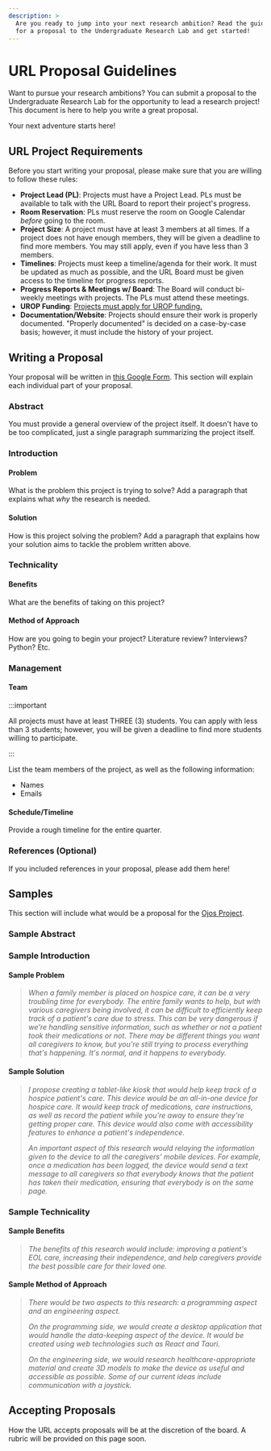 ```yaml
---
description: >
  Are you ready to jump into your next research ambition? Read the guidelines
  for a proposal to the Undergraduate Research Lab and get started!
---
```

# URL Proposal Guidelines

Want to pursue your research ambitions? You can submit a proposal to the
Undergraduate Research Lab for the opportunity to lead a research project! This
document is here to help you write a great proposal.

Your next adventure starts here!

## URL Project Requirements

Before you start writing your proposal, please make sure that you are willing to
follow these rules:

- **Project Lead (PL)**: Projects must have a Project Lead. PLs must be available to
  talk with the URL Board to report their project's progress.
- **Room Reservation**: PLs must reserve the room on Google Calendar *before*
  going to the room.
- **Project Size**: A project must have at least 3 members at all times.
  If a project does not have enough members, they will be given a deadline to
  find more members. You may still apply, even if you have less than 3 members.
- **Timelines**: Projects must keep a timeline/agenda for their work. It must be
  updated as much as possible, and the URL Board must be given access to the
  timeline for progress reports.
- **Progress Reports & Meetings w/ Board**: The Board will conduct bi-weekly
  meetings with projects. The PLs must attend these meetings.
- **UROP Funding**: [Projects must apply for UROP funding.](/docs/urop/)
- **Documentation/Website**: Projects should ensure their work is properly
  documented. "Properly documented" is decided on a case-by-case basis; however,
  it must include the history of your project.

## Writing a Proposal

Your proposal will be written in
[this Google Form](https://forms.gle/LGNjZSB185N2wtt59). This section will
explain each individual part of your proposal.

### Abstract

You must provide a general overview of the project itself. It doesn't have to
be too complicated, just a single paragraph summarizing the project itself.

### Introduction

#### Problem

What is the problem this project is trying to solve? Add a paragraph that
explains what *why* the research is needed.

#### Solution

How is this project solving the problem? Add a paragraph that explains how your
solution aims to tackle the problem written above.

### Technicality

#### Benefits

What are the benefits of taking on this project?

#### Method of Approach

How are you going to begin your project? Literature review? Interviews? Python?
Etc.

### Management

#### Team

:::important

All projects must have at least THREE (3) students. You can apply with less than
3 students; however, you will be given a deadline to find more students willing
to participate.

:::

List the team members of the project, as well as the following information:

- Names
- Emails

#### Schedule/Timeline

Provide a rough timeline for the entire quarter.

### References (Optional)

If you included references in your proposal, please add them here!

## Samples

This section will include what would be a proposal for the
[Ojos Project](https://ojosproject.org/).

### Sample Abstract

### Sample Introduction

#### Sample Problem

> *When a family member is placed on hospice care, it can be a very troubling
> time for everybody. The entire family wants to help, but with various
> caregivers being involved, it can be difficult to efficiently keep track of a
> patient's care due to stress. This can be very dangerous if we're handling
> sensitive information, such as whether or not a patient took their medications
> or not. There may be different things you want all caregivers to know, but
> you're still trying to process everything that's happening. It's normal, and
> it happens to everybody.*

#### Sample Solution

> *I propose creating a tablet-like kiosk that would help keep track of a
> hospice patient's care. This device would be an all-in-one device for hospice
> care. It would keep track of medications, care instructions, as well as record
> the patient while you're away to ensure they're getting proper care. This
> device would also come with accessibility features to enhance a patient's
> independence.*
>
> *An important aspect of this research would relaying the information given to
> the device to all the caregivers' mobile devices. For example, once a
> medication has been logged, the device would send a text message to all
> caregivers so that everybody knows that the patient has taken their
> medication, ensuring that everybody is on the same page.*

### Sample Technicality

#### Sample Benefits

> *The benefits of this research would include: improving a patient's EOL care,
> increasing their independence, and help caregivers provide the best possible
> care for their loved one.*

#### Sample Method of Approach

> *There would be two aspects to this research: a programming aspect and an
> engineering aspect.*
>
> *On the programming side, we would create a desktop application that would
> handle the data-keeping aspect of the device. It would be created using web
> technologies such as React and Tauri.*
>
> *On the engineering side, we would research healthcare-appropriate material and
> create 3D models to make the device as useful and accessible as possible. Some
> of our current ideas include communication with a joystick.*

## Accepting Proposals

How the URL accepts proposals will be at the discretion of the board. A rubric
will be provided on this page soon.
